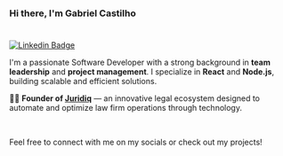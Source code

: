 ### Hi there, I'm Gabriel Castilho

#

[![Linkedin Badge](https://img.shields.io/badge/-LinkedIn-0e76a8?style=flat-square&logo=Linkedin&logoColor=white)](https://linkedin.com/in/gabrielcastilhov)

I'm a passionate Software Developer with a strong background in **team leadership** and **project management**. I specialize in **React** and **Node.js**, building scalable and efficient solutions.

👨‍💻 **Founder of [Juridiq](https://www.juridiq.com.br)** — an innovative legal ecosystem designed to automate and optimize law firm operations through technology.

</br>

Feel free to connect with me on my socials or check out my projects!
